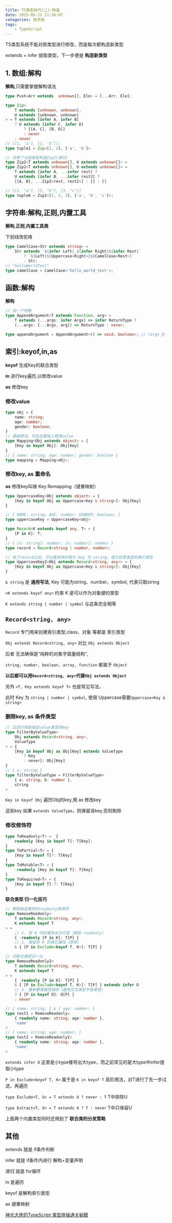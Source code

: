```yaml
---
title: TS类型技巧(二):构造
date: 2025-05-21 21:36:07
categories: 技术栈
tags: 
    - TypeScript
---
```


TS类型系统不能对原类型进行修改，而是每次都构造新类型

extends + infer 提取类型，下一步便是 __构造新类型__

## 1. 数组:解构

__解构__,只需要掌握解构语法

```ts
type Push<Arr extends  unknown[], Ele> = [...Arr, Ele];
```

```ts
type Zip<
    T extends [unknown, unknown],
    U extends [unknown, unknown]
> = T extends [infer A, infer B]
    ? U extends [infer C, infer D]
        ? [[A, C], [B, D]]
        : never
    : never
// [[1, 'a'], [2, 'b']];
type tuple1 = Zip<[1, 2], ['a', 'b']> 
```

```ts
// 任意个元组类型构造Zip2(递归)
type Zip2<T extends unknown[], U extends unknown[]> =
type Zip2<T extends unknown[], U extends unknown[]> =
    T extends [infer A, ...infer rest] ?
    U extends [infer B, ...infer rest2] ?
    [[A, B], ...Zip2<rest, rest2>] : [] : []

// [[1, "a"], [2, "b"], [3, "c"]]
type tuple6 = Zip2<[1, 2, 3], ['a', 'b', 'c']>;

```

## 字符串:解构,正则,内置工具

__解构__,__正则__,__内置工具类__

下划线改驼峰
```ts
type CamelCase<Str extends string> = 
    Str extends `${infer Left}_${infer Right}${infer Rest}`
        ? `${Left}${Uppercase<Right>}${CamelCase<Rest>}`
        : Str;
// "helloWorldTest"
type camelCase = CamelCase<'hello_world_test'>;
```

## 函数:解构

__解构__

```ts
// 加一个参数
type AppendArgument<T extends Function, arg> =
    T extends (...args: infer Args) => infer ReturnType ?
    (...args: [...Args, arg]) => ReturnType : never;

type appendArgument = AppendArgument<() => void, boolean>; // (args_0: boolean) => void
```

## 索引:keyof,in,as

__keyof__ 生成Key的联合类型

__in__ 进行key遍历,以修改value

__as__ 修改key

### 修改value

```ts
type obj = {
    name: string;
    age: number;
    gender: boolean;
}
// 基础用法，可在此基础上修改value
type Mapping<Obj extends object> = { 
    [Key in keyof Obj]: Obj[Key]
}
// { name: string; age: number; gender: boolean }
type mapping = Mapping<obj>;
```

### 修改key, as 重命名

__as__ 修改key叫做 Key Remapping（键重映射）

```ts 
type UppercaseKey<Obj extends object> = { 
    [Key in keyof Obj as Uppercase<Key & string>]: Obj[Key]
}

// { NAME: string; AGE: number; GENDER: boolean; }
type uppercaseKey = UppercaseKey<obj>

type Record<K extends keyof any, T> = {
    [P in K]: T;
}
// { [x: string]: number; [x: number]: number }
type record = Record<string | number, number>;

// 有了record之后，可以更具体约束为 key 为 string，值为任意类型的索引类型
type UppercaseKey2<Obj extends Record<string, any>> = { 
    [Key in keyof Obj as Uppercase<Key & string>]: Obj[Key]
}
```
`& string` 是 __通用写法__, Key 可能为string、number、symbol, 代表只取string

`<K extends keyof any>`  约束 K 是可以作为对象键的类型

`K extends string | number | symbol` 与这条完全相等

## `Record<string, any>` 

`Record` 专门用来创建索引类型,class、对象 等都是 索引类型

`Obj extends Record<string, any>` 对比 `Obj extends Object`

后者 无法确保是“纯粹的对象字面量结构”,

`string, number, boolean, array, function` 都属于 `Object`

__以后都可以用`Record<string, any>`代替`Obj extends Object`__

另外 `<T, Key extends keyof T>` 也是常见写法，

此时 Key 为 `string | number | symbol`, 使用 Uppercase需要`Uppercase<Key & string>`

### 删除key, as 条件类型

```ts
// 过滤只保留指定value类型的key
type FilterByValueType<
    Obj extends Record<string, any>,
    ValueType
> = {
    [Key in keyof Obj as Obj[Key] extends ValueType
        ? Key
        : never]: Obj[Key]
}
// { a: string }
type filterByValueType = FilterByValueType<
    { a: string; b: number },
    string
>
```
`Key in keyof Obj` 遍历Obj的key,用 as 修改key

这些key 如果 `extends ValueType`，则保留该key,否则剔除

### 修改修饰符

```ts
type ToReadonly<T> =  {
    readonly [Key in keyof T]: T[Key];
}
type ToPartial<T> = {
    [Key in keyof T]?: T[Key]
}
type ToMutable<T> = {
    -readonly [Key in keyof T]: T[Key]
}
type ToRequired<T> = {
    [Key in keyof T]-?: T[Key]
}
```

__联合类型 归一化技巧__
```ts
// 删除指定属性的readonly修饰符
type RemoveReadonly<
    T extends Record<string, any>,
    K extends keyof T
> =
    // 1. 将 K 中的属性设为可变（移除 readonly）
    { -readonly [P in K]: T[P] }
    // 2. 保留非 K 的其它属性（原样）
    & { [P in Exclude<keyof T, K>]: T[P] }

// 对联合类型归一化
type RemoveReadonly2<
    T extends Record<string, any>,
    K extends keyof T
> =
    { -readonly [P in K]: T[P] }
    & { [P in Exclude<keyof T, K>]: T[P] } extends infer O
    // 3. 重新整理属性顺序（避免交叉类型不易使用）
    ? { [P in keyof O]: O[P] }
    : never

// { name: string; } & { age: number; }
type test1 = RemoveReadonly<
    { readonly name: string; age: number },
    'name'
>
// { name: string; age: number; }
type test2 = RemoveReadonly2<
    { readonly name: string; age: number },
    'name'
>

```

`extends infer O` 这里是小type推导出大type，而之前常见的是大type中infer提取小type

`P in Exclude<keyof T, K>` 属于是 `K in keyof T` 高阶用法，对T进行了先一步过滤，再遍历

`type Exclude<T, U> = T extends U ? never : T` T中排除U

`type Extract<T, U> = T extends U ? T : never` T中只保留U

上面两个内置类型同时还用到了 __联合类的分发策略__ 

## 其他

extends 就是 if条件判断

infer 就是 if条件内进行 解构+变量声明

递归 就是 for循环

in 是遍历

keyof 是解构索引类型

as 键重映射

[神光大佬的TypeScript 类型体操通关秘籍](https://juejin.cn/book/7047524421182947366/section/7048282176701333508)

